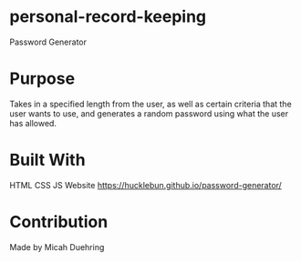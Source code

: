 # personal-record-keeping

Password Generator
# Purpose
Takes in a specified length from the user, as well as certain criteria that the user wants to use, and generates a random password using what the user has allowed.

# Built With
HTML
CSS
JS
Website
https://hucklebun.github.io/password-generator/

# Contribution
Made by Micah Duehring
